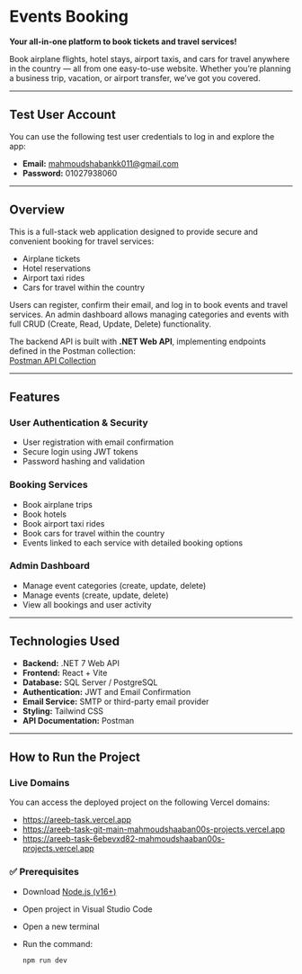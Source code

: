 # Events Booking

**Your all-in-one platform to book tickets and travel services!**

Book airplane flights, hotel stays, airport taxis, and cars for travel anywhere in the country — all from one easy-to-use website. Whether you’re planning a business trip, vacation, or airport transfer, we’ve got you covered.

---

## Test User Account

You can use the following test user credentials to log in and explore the app:

- **Email:** mahmoudshabankk011@gmail.com  
- **Password:** 01027938060

---

## Overview

This is a full-stack web application designed to provide secure and convenient booking for travel services:

- Airplane tickets  
- Hotel reservations  
- Airport taxi rides  
- Cars for travel within the country  

Users can register, confirm their email, and log in to book events and travel services. An admin dashboard allows managing categories and events with full CRUD (Create, Read, Update, Delete) functionality.

The backend API is built with **.NET Web API**, implementing endpoints defined in the Postman collection:  
[Postman API Collection](https://api.postman.com/collections/29523133-669c4eb4-3da6-4d52-a245-c7ad10124b04?access_key=PMAT-01JTP9BDJFJ7X6Y1Z8HVA8Y5VG)

---

## Features

### User Authentication & Security
- User registration with email confirmation  
- Secure login using JWT tokens  
- Password hashing and validation  

### Booking Services
- Book airplane trips  
- Book hotels  
- Book airport taxi rides  
- Book cars for travel within the country  
- Events linked to each service with detailed booking options  

### Admin Dashboard
- Manage event categories (create, update, delete)  
- Manage events (create, update, delete)  
- View all bookings and user activity  

---

## Technologies Used

- **Backend:** .NET 7 Web API  
- **Frontend:** React + Vite  
- **Database:** SQL Server / PostgreSQL  
- **Authentication:** JWT and Email Confirmation  
- **Email Service:** SMTP or third-party email provider  
- **Styling:** Tailwind CSS  
- **API Documentation:** Postman  

---

## How to Run the Project

### Live Domains

You can access the deployed project on the following Vercel domains:
- https://areeb-task.vercel.app
- https://areeb-task-git-main-mahmoudshaaban00s-projects.vercel.app
- https://areeb-task-6ebevxd82-mahmoudshaaban00s-projects.vercel.app

### ✅ Prerequisites

- Download [Node.js (v16+)](https://nodejs.org/)
- Open project in Visual Studio Code
- Open a new terminal
- Run the command:

  ```bash
  npm run dev
